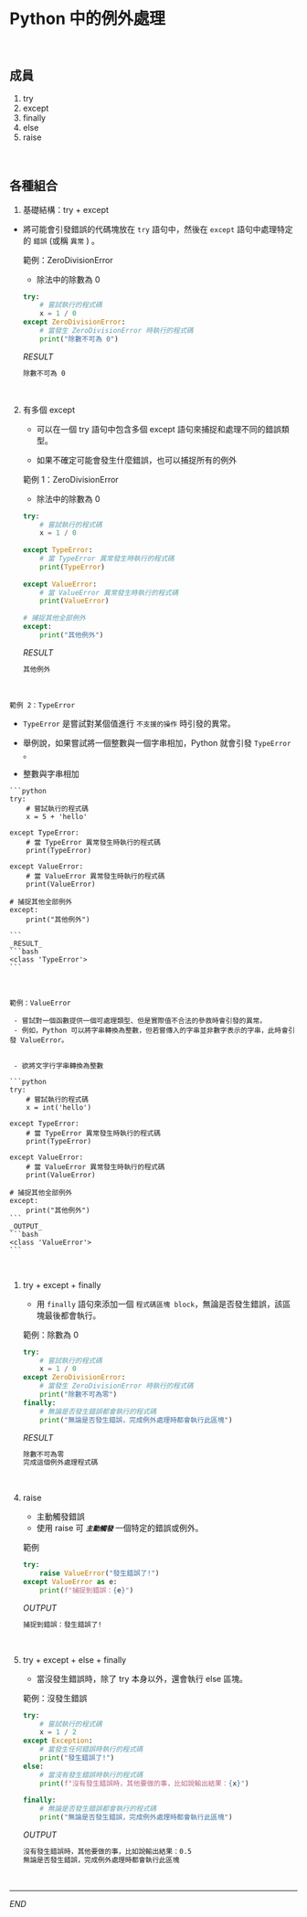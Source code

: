 # Python 中的例外處理

<br>

## 成員

1. try
2. except
3. finally
4. else
5. raise



<br>

## 各種組合

1. 基礎結構：try + except
   
- 將可能會引發錯誤的代碼塊放在 `try` 語句中，然後在 `except` 語句中處理特定的 `錯誤` (或稱 `異常` ) 。

    範例：ZeroDivisionError
    - 除法中的除數為 0

    ```python
    try:
        # 嘗試執行的程式碼
        x = 1 / 0
    except ZeroDivisionError:
        # 當發生 ZeroDivisionError 時執行的程式碼
        print("除數不可為 0")
    ```
    _RESULT_
    ```bash
    除數不可為 0
    ```

<br>

2. 有多個 except

   - 可以在一個 try 語句中包含多個 except 語句來捕捉和處理不同的錯誤類型。

   - 如果不確定可能會發生什麼錯誤，也可以捕捉所有的例外

    範例 1：ZeroDivisionError
     - 除法中的除數為 0

    ```python
    try:
        # 嘗試執行的程式碼
        x = 1 / 0
        
    except TypeError:
        # 當 TypeError 異常發生時執行的程式碼
        print(TypeError)
        
    except ValueError:
        # 當 ValueError 異常發生時執行的程式碼
        print(ValueError)
        
    # 捕捉其他全部例外
    except:
        print("其他例外")    
    ```
    _RESULT_
    ```bash
    其他例外
    ```

<br>

    範例 2：TypeError
   - `TypeError` 是嘗試對某個值進行 `不支援的操作` 時引發的異常。

   - 舉例說，如果嘗試將一個整數與一個字串相加，Python 就會引發 `TypeError` 。

   - 整數與字串相加

    ```python
    try:
        # 嘗試執行的程式碼
        x = 5 + 'hello'
        
    except TypeError:
        # 當 TypeError 異常發生時執行的程式碼
        print(TypeError)
        
    except ValueError:
        # 當 ValueError 異常發生時執行的程式碼
        print(ValueError)
        
    # 捕捉其他全部例外
    except:
        print("其他例外")
        
    ```
    _RESULT_
    ```bash
    <class 'TypeError'>
    ```

<br>

    範例：ValueError

     - 嘗試對一個函數提供一個可處理類型、但是實際值不合法的參救時會引發的異常。
     - 例如，Python 可以將字串轉換為整數，但若嘗傳入的字串並非數字表示的字串，此時會引發 ValueError。


     - 欲將文字行字串轉換為整數

    ```python
    try:
        # 嘗試執行的程式碼
        x = int('hello')
        
    except TypeError:
        # 當 TypeError 異常發生時執行的程式碼
        print(TypeError)
        
    except ValueError:
        # 當 ValueError 異常發生時執行的程式碼
        print(ValueError)
        
    # 捕捉其他全部例外
    except:
        print("其他例外")
    ```
    _OUTPUT_
    ```bash
    <class 'ValueError'>
    ```

<br>

1. try + except + finally
   
   - 用 `finally` 語句來添加一個 `程式碼區塊 block`，無論是否發生錯誤，該區塊最後都會執行。

    範例：除數為 0

    ```python
    try:
        # 嘗試執行的程式碼
        x = 1 / 0
    except ZeroDivisionError:
        # 當發生 ZeroDivisionError 時執行的程式碼
        print("除數不可為零")
    finally:
        # 無論是否發生錯誤都會執行的程式碼
        print("無論是否發生錯誤，完成例外處理時都會執行此區塊")
    ```
    _RESULT_
    ```bash
    除數不可為零
    完成這個例外處理程式碼
    ```

<br>

4. raise

   - 主動觸發錯誤
   - 使用 raise 可 ***`主動觸發`*** 一個特定的錯誤或例外。

    範例

    ```python
    try:
        raise ValueError("發生錯誤了!")
    except ValueError as e:
        print(f"捕捉到錯誤：{e}")
    ```
    _OUTPUT_
    ```bash
    捕捉到錯誤：發生錯誤了!
    ```

<br>

5. try + except + else + finally

   - 當沒發生錯誤時，除了 try 本身以外，還會執行 else 區塊。

    範例：沒發生錯誤

    ```python
    try:
        # 嘗試執行的程式碼
        x = 1 / 2
    except Exception:
        # 當發生任何錯誤時執行的程式碼
        print("發生錯誤了!")
    else:
        # 當沒有發生錯誤時執行的程式碼
        print(f"沒有發生錯誤時，其他要做的事，比如說輸出結果：{x}")
        
    finally:
        # 無論是否發生錯誤都會執行的程式碼
        print("無論是否發生錯誤，完成例外處理時都會執行此區塊")

    ```
    _OUTPUT_
    ```bash
    沒有發生錯誤時，其他要做的事，比如說輸出結果：0.5
    無論是否發生錯誤，完成例外處理時都會執行此區塊
    ```

<br>

---

_END_
